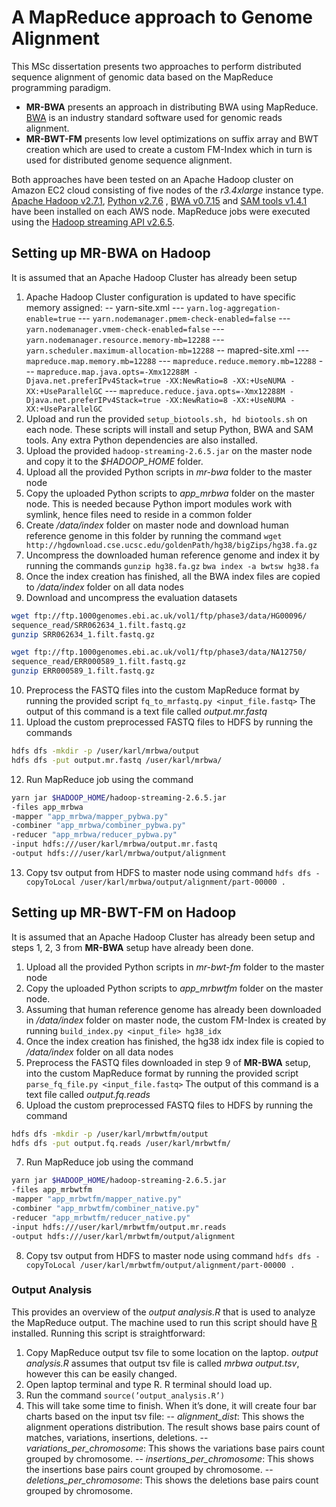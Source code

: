 # A MapReduce approach to Genome Alignment
This MSc dissertation presents two approaches to perform distributed sequence alignment of genomic data based on the MapReduce programming paradigm. 
- **MR-BWA** presents an approach in distributing BWA using MapReduce. [BWA](http://bio-bwa.sourceforge.net/) is an industry standard software used for genomic reads alignment.
- **MR-BWT-FM** presents low level optimizations on suffix array and BWT creation which are used to create a custom FM-Index which in turn is used for distributed genome sequence alignment.
 
Both approaches have been tested on an Apache Hadoop cluster on Amazon EC2 cloud consisting of five nodes of the *r3.4xlarge* instance type. [Apache Hadoop v2.7.1](https://hadoop.apache.org/docs/r2.7.1/), [Python v2.7.6](https://www.python.org/download/releases/2.7.6/) , [BWA v0.7.15](https://sourceforge.net/projects/bio-bwa/files/) and [SAM tools v1.4.1](https://sourceforge.net/projects/samtools/files/samtools/1.4.1/) have been installed on each AWS node. MapReduce jobs were executed using the [Hadoop streaming API v2.6.5](https://hadoop.apache.org/docs/r1.2.1/streaming.html).

## Setting up MR-BWA on Hadoop
It is assumed that an Apache Hadoop Cluster has already been setup
1. Apache Hadoop Cluster configuration is updated to have specific memory assigned:
   -- yarn-site.xml
       --- ```yarn.log-aggregation-enable=true```
       --- ```yarn.nodemanager.pmem-check-enabled=false```
       --- ```yarn.nodemanager.vmem-check-enabled=false```
       --- ```yarn.nodemanager.resource.memory-mb=12288```
       --- ```yarn.scheduler.maximum-allocation-mb=12288```
   -- mapred-site.xml
       --- ```mapreduce.map.memory.mb=12288```
       --- ```mapreduce.reduce.memory.mb=12288```
       --- ```mapreduce.map.java.opts=-Xmx12288M -Djava.net.preferIPv4Stack=true -XX:NewRatio=8 -XX:+UseNUMA -XX:+UseParallelGC```
       --- ```mapreduce.reduce.java.opts=-Xmx12288M -Djava.net.preferIPv4Stack=true -XX:NewRatio=8 -XX:+UseNUMA -XX:+UseParallelGC```
2. Upload and run the provided ```setup_biotools.sh, hd biotools.sh``` on each node. These scripts will install and setup Python, BWA and SAM tools. Any extra Python dependencies are also installed.
3. Upload the provided ```hadoop-streaming-2.6.5.jar``` on the master node and copy it to the *$HADOOP_HOME* folder.
4. Upload all the provided Python scripts in *mr-bwa* folder to the master node
5. Copy the uploaded Python scripts to *app_mrbwa* folder on the master node. This is needed because Python import modules work with symlink, hence files need to reside in a common folder
6. Create */data/index* folder on master node and download human reference genome in this folder by running the command
```wget http://hgdownload.cse.ucsc.edu/goldenPath/hg38/bigZips/hg38.fa.gz```
7. Uncompress the downloaded human reference genome and index it by running the commands
```gunzip hg38.fa.gz```
```bwa index -a bwtsw hg38.fa```
8. Once the index creation has finished, all the BWA index files are copied to */data/index* folder on all data nodes
9. Download and uncompress the evaluation datasets
```sh
wget ftp://ftp.1000genomes.ebi.ac.uk/vol1/ftp/phase3/data/HG00096/
sequence_read/SRR062634_1.filt.fastq.gz
gunzip SRR062634_1.filt.fastq.gz

wget ftp://ftp.1000genomes.ebi.ac.uk/vol1/ftp/phase3/data/NA12750/
sequence_read/ERR000589_1.filt.fastq.gz
gunzip ERR000589_1.filt.fastq.gz
```
10. Preprocess the FASTQ files into the custom MapReduce format by running the provided script
```fq_to_mrfastq.py <input_file.fastq>```
The output of this command is a text file called *output.mr.fastq*
11. Upload the custom preprocessed FASTQ files to HDFS by running the commands
```sh
hdfs dfs -mkdir -p /user/karl/mrbwa/output
hdfs dfs -put output.mr.fastq /user/karl/mrbwa/
```
12. Run MapReduce job using the command
```sh
yarn jar $HADOOP_HOME/hadoop-streaming-2.6.5.jar
-files app_mrbwa
-mapper "app_mrbwa/mapper_pybwa.py"
-combiner "app_mrbwa/combiner_pybwa.py"
-reducer "app_mrbwa/reducer_pybwa.py"
-input hdfs:///user/karl/mrbwa/output.mr.fastq
-output hdfs:///user/karl/mrbwa/output/alignment
```
13. Copy tsv output from HDFS to master node using command
```hdfs dfs -copyToLocal /user/karl/mrbwa/output/alignment/part-00000 .```

## Setting up MR-BWT-FM on Hadoop
It is assumed that an Apache Hadoop Cluster has already been setup and steps 1, 2, 3 from **MR-BWA** setup have already been done.
1. Upload all the provided Python scripts in *mr-bwt-fm* folder to the master node
2. Copy the uploaded Python scripts to *app_mrbwtfm* folder on the master node.
3. Assuming that human reference genome has already been downloaded in */data/index* folder on master node, the custom FM-Index is created by running 
```build_index.py <input_file> hg38_idx```
4. Once the index creation has finished, the hg38 idx index file is copied to */data/index* folder on all data nodes
5. Preprocess the FASTQ files downloaded in step 9 of  **MR-BWA** setup, into the custom MapReduce format by running the provided script ```parse_fq_file.py <input_file.fastq>```
The output of this command is a text file called *output.fq.reads*
6. Upload the custom preprocessed FASTQ files to HDFS by running the command
```sh
hdfs dfs -mkdir -p /user/karl/mrbwtfm/output
hdfs dfs -put output.fq.reads /user/karl/mrbwtfm/
```
7. Run MapReduce job using the command
```sh
yarn jar $HADOOP_HOME/hadoop-streaming-2.6.5.jar
-files app_mrbwtfm
-mapper "app_mrbwtfm/mapper_native.py"
-combiner "app_mrbwtfm/combiner_native.py"
-reducer "app_mrbwtfm/reducer_native.py"
-input hdfs:///user/karl/mrbwtfm/output.mr.reads
-output hdfs:///user/karl/mrbwtfm/output/alignment
```
8. Copy tsv output from HDFS to master node using command
```hdfs dfs -copyToLocal /user/karl/mrbwtfm/output/alignment/part-00000 .```

### Output Analysis
This provides an overview of the *output analysis.R* that is used to analyze the MapReduce output. The machine used to run this script should have [R](https://cran.r-project.org/doc/manuals/R-admin.html) installed. Running this script is straightforward:
1. Copy MapReduce output tsv file to some location on the laptop. *output analysis.R* assumes that output tsv file is called *mrbwa output.tsv*, however this can be easily changed.
2. Open laptop terminal and type R. R terminal should load up.
3. Run the command
```source(’output_analysis.R’)```
4. This will take some time to finish. When it’s done, it will create four bar charts based on the input tsv file:
   -- *alignment_dist*: This shows the alignment operations distribution. The result shows base pairs count of matches, variations, insertions, deletions.
   -- *variations_per_chromosome*: This shows the variations base pairs count grouped by chromosome.
   -- *insertions_per_chromosome*: This shows the insertions base pairs count grouped by chromosome.
   -- *deletions_per_chromosome*: This shows the deletions base pairs count grouped by chromosome.
